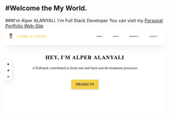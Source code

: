 
#Welcome the My World. 
---

###I'm Alper ALANYALI. I'm Full Stack Developer
You can visit my [Personal Portfolio Web-Site](https://alperalanyali.github.io
)
![](./images/mywebsite.jpg)